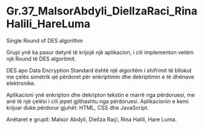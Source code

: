 # Gr.37_MalsorAbdyli_DiellzaRaci_RinaHalili_HareLuma
Single Round of DES algorithm

Grupi ynë ka pasur detyrë të krijojë një aplikacion, i cili implementon vetëm një Round të DES algoritmit.

DES apo Data Encryption Standard është një algoritëm i shifrimit të bllokut me çelës simetrik që përdoret për enkriptimin dhe dekriptimin e të dhënave elektronike.

Aplikacioni ynë enkripton dhe dekripton tekstin e marrë nga përdoruesi, me anë të një çelësi i cili jepet gjithashtu nga përdoruesi. Aplikacionin e kemi krijuar duke përdorur gjuhët: HTML, CSS dhe JavaScript.

Anëtaret e grupit: Malsor Abdyli, Diellza Raçi, Rina Halili, Hare Luma.

